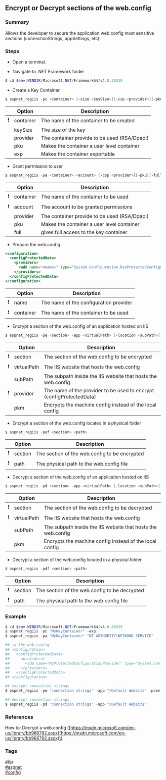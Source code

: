 ## Encrypt or Decrypt sections of the web.config

### Summary
Allows the developer to secure the application web.config most sensitive sections (connectionStrings, appSettings, etc).  

### Steps
- Open a terminal.  

- Navigate to .NET Framework folder  
```powershell
$ cd $env.WINDIR/Microsoft.NET/Framework64/v4.0.30319
```  

- Create a Key Container  
```powershell
$ aspnet_regiis -pc <container> [-size <keySize>][-csp <provider>][-pku][-exp]
```

|               | Option    | Description                                  |
| :-----------: | --------- | -------------------------------------------- |
| :exclamation: | container | The name of the container to be created      |
|               | keySize   | The size of the key                          |
|               | provider  | The container provide to be used (RSA/Dpapi) |
|               | pku       | Makes the container a user level container   |
|               | exp       | Makes the container exportable               |  

- Grant permission to user  
```powershell
$ aspnet_regiis -pa <container> <account> [-csp <provider>][-pku][-full]
```  

|               | Option    | Description                                  |
| :-----------: | --------- | -------------------------------------------- |
| :exclamation: | container | The name of the container to be used         |
| :exclamation: | account   | The account to be granted permissions        |
|               | provider  | The container provide to be used (RSA/Dpapi) |
|               | pku       | Makes the container a user level container   |
|               | full      | gives full access to the key container       |  

- Prepare the web.config 
```xml
<configuration>
  <configProtectedData>
    <providers>
      <add name="<name>" type="System.Configuration.RsaProtectedConfigurationProvider, System.Configuration, Version=2.0.0.0, Culture=neutral, PublicKeyToken=b03f5f7f11d50a3a, processorArchitecture=MSIL" keyContainerName="<container>" useMachineContainer="true" />
    </providers>
  </configProtectedData>
</configuration>
```  

|               | Option    | Description                            |
| :-----------: | --------- | -------------------------------------- |
| :exclamation: | name      | The name of the configuration provider |
| :exclamation: | container | The name of the container to be used   |

- Encrypt a section of the web.config of an application hosted on IIS  
```powershell
$ aspnet_regiis -pe <section> -app <virtualPath> [-location <subPath>] -prov <provider> [-pkm]
```  

|               | Option      | Description                                                          |
| :-----------: | ----------- | -------------------------------------------------------------------- |
| :exclamation: | section     | The section of the web.config to be encrypted                        |
| :exclamation: | virtualPath | The IIS website that hosts the web.config                            |
|               | subPath     | The subpath inside the IIS website that hosts the web.config         |
| :exclamation: | provider    | The name of the provider to be used to encrypt (configProtectedData) |
|               | pkm         | Encrypts the machine config instead of the local config              |

- Encrypt a section of the web.config located in a physical folder  
```powershell
$ aspnet_regiis -pef <section> <path>
```  

|               | Option  | Description                                   |
| :-----------: | ------- | --------------------------------------------- |
| :exclamation: | section | The section of the web.config to be encrypted |
| :exclamation: | path    | The physical path to the web.config file      |

- Decrypt a section of the web.config of an application hosted on IIS  
```powershell
$ aspnet_regiis -pd <section> -app <virtualPath> [-location <subPath>] [-pkm]
```  

|               | Option      | Description                                                          |
| :-----------: | ----------- | -------------------------------------------------------------------- |
| :exclamation: | section     | The section of the web.config to be decrypted                        |
| :exclamation: | virtualPath | The IIS website that hosts the web.config                            |
|               | subPath     | The subpath inside the IIS website that hosts the web.config         |
|               | pkm         | Encrypts the machine config instead of the local config              |

- Decrypt a section of the web.config located in a physical folder  
```powershell
$ aspnet_regiis -pdf <section> <path>
```  

|               | Option  | Description                                   |
| :-----------: | ------- | --------------------------------------------- |
| :exclamation: | section | The section of the web.config to be decrypted |
| :exclamation: | path    | The physical path to the web.config file      |

### Example
```powershell
$ cd $env.WINDIR/Microsoft.NET/Framework64/v4.0.30319
$ aspnet_regiis -pc "MyKeyContainer" -exp
$ aspnet_regiis -pa "MyKeyContainer" "NT AUTHORITY\NETWORK SERVICE"

## in the web.config
## <configuration>
##   <configProtectedData>
##     <providers>
##       <add name="MyProtectedConfigurationProvider" type="System.Configuration.RsaProtectedConfigurationProvider, System.Configuration, Version=2.0.0.0, Culture=neutral, PublicKeyToken=b03f5f7f11d50a3a, processorArchitecture=MSIL" keyContainerName="MyKeyContainer" useMachineContainer="true" />
##     </providers>
##   </configProtectedData>
## </configuration>

## encrypt connection strings
$ aspnet_regiis -pe "connection strings" -app "/Default Website" -prov "MyProtectedConfigurationProvider"

## decrypt connection strings
$ aspnet_regiis -pd "connection strings" -app "/Default Website"
```

### References  
How to: Decrypt a web.config \([https://msdn.microsoft.com/en-us/library/bb986792.aspx](https://msdn.microsoft.com/en-us/library/bb986792.aspx)\)  

### Tags  
[#tip](../../tips.md)  
[#aspnet](../aspnet.md)  
[#config](config.md)